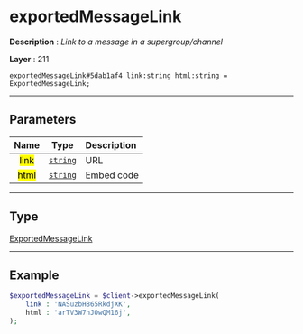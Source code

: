 # exportedMessageLink

**Description** : *Link to a message in a supergroup/channel*

**Layer** : 211

```tl
exportedMessageLink#5dab1af4 link:string html:string = ExportedMessageLink;
```

---

## Parameters

| Name | Type | Description |
| :---: | :---: | :--- |
| <mark>link</mark> | [`string`](type/string) | URL |
| <mark>html</mark> | [`string`](type/string) | Embed code |

---

## Type

[ExportedMessageLink](type/ExportedMessageLink)

---

## Example

```php
$exportedMessageLink = $client->exportedMessageLink(
	link : 'NASuzbH865RkdjXK',
	html : 'arTV3W7nJOwQM16j',
);
```